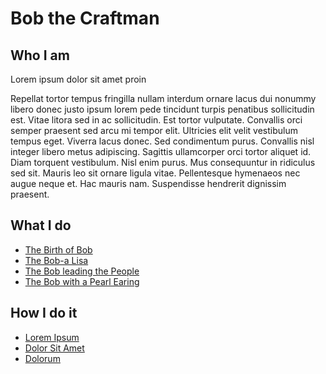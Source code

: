 # Bob the Craftman

## Who I am

Lorem ipsum dolor sit amet proin

Repellat tortor tempus fringilla nullam interdum ornare lacus dui nonummy libero donec justo ipsum lorem pede tincidunt turpis penatibus sollicitudin est. Vitae litora sed in ac sollicitudin. Est tortor vulputate. Convallis orci semper praesent sed arcu mi tempor elit. Ultricies elit velit vestibulum tempus eget. Viverra lacus donec. Sed condimentum purus. Convallis nisl integer libero metus adipiscing. Sagittis ullamcorper orci tortor aliquet id. Diam torquent vestibulum. Nisl enim purus. Mus consequuntur in ridiculus sed sit. Mauris leo sit ornare ligula vitae. Pellentesque hymenaeos nec augue neque et. Hac mauris nam. Suspendisse hendrerit dignissim praesent.

## What I do

- [The Birth of Bob](works/the-birth-of-bob.md)
- [The Bob-a Lisa](works/the-bob-a-lisa.md)
- [The Bob leading the People](works/the-bob-leading-the-people.md)
- [The Bob with a Pearl Earing](works/the-bob-with-a-pearl-earing.md)


## How I do it

- [Lorem Ipsum](articles/lorem-ipsum.md)
- [Dolor Sit Amet](articles/dolor-sit-amet.md)
- [Dolorum](articles/dolorum.md)
